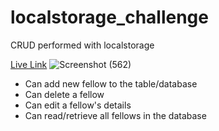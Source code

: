 # localstorage_challenge

CRUD performed with localstorage

[Live Link](https://ada-localstorage.netlify.app/)
![Screenshot (562)](https://user-images.githubusercontent.com/49479307/184919572-6d6c09b7-7323-4a83-8763-0daac99a3364.png)

- Can add new fellow to the table/database
- Can delete a fellow
- Can edit a fellow's details
- Can read/retrieve all fellows in the database
